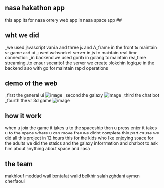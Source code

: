 ## nasa hakathon app 
 this app its for nasa orrery web app  in nasa space app ##
## wht we did
_we used javascript vanila and three js and A_frame in the front to maintain vr game and ui 
_used websocket server in js to maintain real time connection
_in backend we used gorila in golang to maintain rea_time streaming 
_to ensur securitof the server we create blokchin logique in the backend also with 
go for maintain rapid operations 
## demo of  the web
 _first the general ui 
 ![image](https://github.com/user-attachments/assets/a91dce7d-61e9-4606-b4ed-ddb0f0892115)
 _second the galaxy 
 ![image](https://github.com/user-attachments/assets/14ecd0fc-fae2-4146-ad03-39e8b9aa153a)
_third the chat  bot 
_fourth the vr 3d game 
![image](https://github.com/user-attachments/assets/f9bac99f-fc53-4266-a01c-26f09bff5ac1)
## how it work 
when u join the game it takes u to the spaceship then u press  enter it takes u to the space where u can move free
we didnt complete this part cause we did all this project in 12 hours  this for the kids who like enjoying space 
for the adults we did the statics and the galaxy inforrmation  and chatbot to ask him about anything about space 
and nasa 
## the team 
makhlouf meddad 
wail bentafat 
walid belkhir 
salah zghdani 
aymen cherfaoui
 


